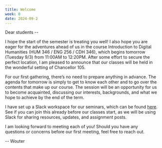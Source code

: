 ```yaml
---
title: Welcome
week: 0
date: 2024-09-2
---
```


Dear students --
 
I hope the start of the semester is treating you well! I also hope you are eager for the adventures ahead of us in the course Introduction to Digital Humanities (HUM 346 / ENG 256 / CDH 346), which begins tomorrow (Tuesday 9/3) from 11:00AM to 12:20PM. After some effort to secure the perfect location, I am pleased to announce that our classes will be held in the wonderful setting of Chancellor 105.
 
For our first gathering, there’s no need to prepare anything in advance. The agenda for tomorrow is simply to get to know each other and to go over the contents that make up our course. The session will be an opportunity for us to become acquainted, discussing our interests, backgrounds, and what we hope to achieve by the end of the term.
 
I have set up a Slack workspace for our seminars, which can be found [here](https://join.slack.com/t/introtodh-fall2024/shared_invite/zt-2ppku2vc1-Mj7ZKeWr4T0DxKGx~f3__g). See if you can join this already before our classes start, as we will be using Slack for sharing resources, updates, and assignment posts.
 
I am looking forward to meeting each of you! Should you have any questions or concerns before our first meeting, feel free to reach out.

-- Wouter